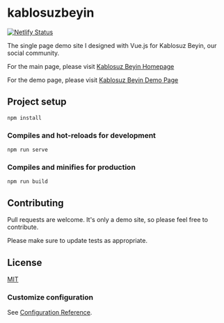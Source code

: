 # kablosuzbeyin

[![Netlify Status](https://api.netlify.com/api/v1/badges/b94ba90a-c728-42ca-9e55-ed4ebbe61ed8/deploy-status)](https://app.netlify.com/sites/kablosuzbeyin/deploys)

The single page demo site I designed with Vue.js for Kablosuz Beyin, our social community.

For the main page, please visit [Kablosuz Beyin Homepage](https://www.kablosuzbeyin.com)

For the demo page, please visit [Kablosuz Beyin Demo Page](https://kablosuzbeyin.netlify.app/)

## Project setup
```
npm install
```

### Compiles and hot-reloads for development
```
npm run serve
```

### Compiles and minifies for production
```
npm run build
```

## Contributing
Pull requests are welcome. It's only a demo site, so please feel free to contribute.

Please make sure to update tests as appropriate.

## License
[MIT](https://choosealicense.com/licenses/mit/)

### Customize configuration
See [Configuration Reference](https://cli.vuejs.org/config/).
